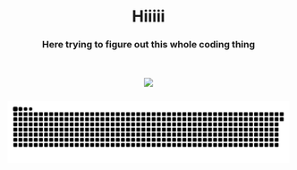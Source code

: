 <h1 align="center">Hiiiii</h1>
<h3 align="center"> Here trying to figure out this whole coding thing </h3>

<div><h1 align="center"><img style="height: auto; width: 35%;" class="img" src="https://github-readme-stats-git-masterorgs-github-readme-stats-team.vercel.app/api/top-langs/?username=madelajn&include_orgs=true&theme=aura" /></h1></div>

<picture>
  <source media="(prefers-color-scheme: dark)" srcset="https://raw.githubusercontent.com/madelajn/madelajn/output/github-snake-dark.svg" />
  <source media="(prefers-color-scheme: light)" srcset="https://raw.githubusercontent.com/madelajn/madelajn/output/github-snake.svg" />
  <img alt="github-snake" src="https://raw.githubusercontent.com/madelajn/madelajn/output/github-snake.svg" />
</picture>
